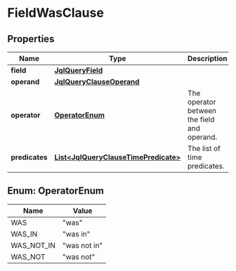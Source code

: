 # FieldWasClause

## Properties
Name | Type | Description | Notes
------------ | ------------- | ------------- | -------------
**field** | [**JqlQueryField**](JqlQueryField.md) |  | 
**operand** | [**JqlQueryClauseOperand**](JqlQueryClauseOperand.md) |  | 
**operator** | [**OperatorEnum**](#OperatorEnum) | The operator between the field and operand. | 
**predicates** | [**List&lt;JqlQueryClauseTimePredicate&gt;**](JqlQueryClauseTimePredicate.md) | The list of time predicates. | 

<a name="OperatorEnum"></a>
## Enum: OperatorEnum
Name | Value
---- | -----
WAS | &quot;was&quot;
WAS_IN | &quot;was in&quot;
WAS_NOT_IN | &quot;was not in&quot;
WAS_NOT | &quot;was not&quot;
